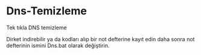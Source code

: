 # Dns-Temizleme
Tek tıkla DNS temizleme

Dirket indirebilir ya da kodları alıp bir not defterine kayıt edin daha sonra not defterinin ismini Dns.bat olarak değiştirin. 
